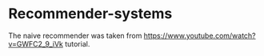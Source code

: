 # Recommender-systems
The naive recommender was taken from https://www.youtube.com/watch?v=GWFC2_9_iVk tutorial.
